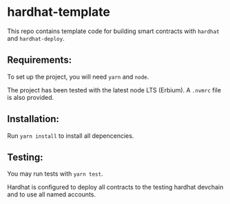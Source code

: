 # hardhat-template

This repo contains template code for building smart contracts with `hardhat` and `hardhat-deploy`.

## Requirements:

To set up the project, you will need `yarn` and `node`.

The project has been tested with the latest node LTS (Erbium). A `.nvmrc` file is also provided.

## Installation:

Run `yarn install` to install all depencencies.

## Testing:

You may run tests with `yarn test`.

Hardhat is configured to deploy all contracts to the testing hardhat devchain and to use all named accounts.

